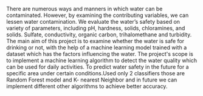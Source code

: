 There are numerous ways and manners in which water can be contaminated. However, by examining
the contributing variables, we can lessen water contamination. We evaluate the water’s safety based on
variety of parameters, including pH, hardness, solids, chloramines, and solids. Sulfate, conductivity,
organic carbon, trihalomethane and turbidity. The main aim of this project is to examine whether the water
is safe for drinking or not, with the help of a machine learning model trained with a dataset which has the
factors influencing the water. The project's scope is to implement a machine learning algorithm to detect
the water quality which can be used for daily activities. To predict water safety in the future for a specific
area under certain conditions.Used only 2 classifiers those are Random Forest model and K- nearest
Neighbor and in future we can implement different other algorithms to achieve better accuracy.

